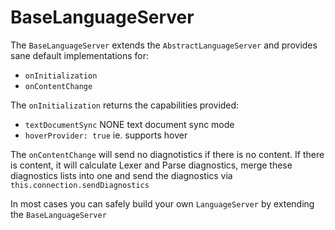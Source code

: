 # BaseLanguageServer

The `BaseLanguageServer` extends the `AbstractLanguageServer` and provides sane default implementations for:

- `onInitialization`
- `onContentChange`

The `onInitialization` returns the capabilities provided:

- `textDocumentSync` NONE text document sync mode
- `hoverProvider: true` ie. supports hover

The `onContentChange` will send no diagnotistics if there is no content.
If there is content, it will calculate Lexer and Parse diagnostics, merge these diagnostics lists into one and send the diagnostics via `this.connection.sendDiagnostics`

In most cases you can safely build your own `LanguageServer` by extending the `BaseLanguageServer`
